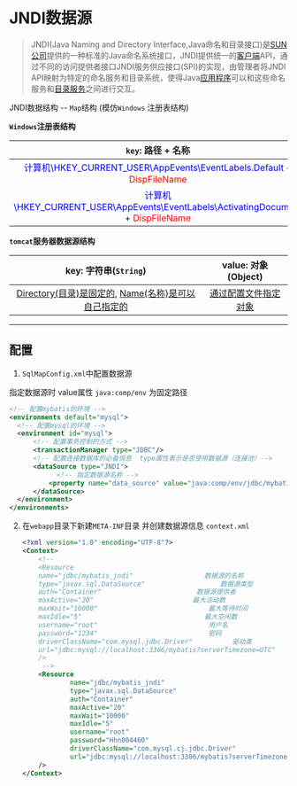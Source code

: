 # JNDI数据源

> JNDI(Java Naming and Directory Interface,Java命名和目录接口)是[SUN公司](https://baike.baidu.com/item/SUN公司)提供的一种标准的Java命名系统接口，JNDI提供统一的[客户端](https://baike.baidu.com/item/客户端/101081)API，通过不同的访问提供者接口JNDI服务供应接口(SPI)的实现，由管理者将JNDI API映射为特定的命名服务和目录系统，使得Java[应用程序](https://baike.baidu.com/item/应用程序/5985445)可以和这些命名服务和[目录服务](https://baike.baidu.com/item/目录服务/10413830)之间进行交互。

JNDI数据结构 -- `Map`结构 (模仿`Windows` 注册表结构)

**`Windows`注册表结构**

|                      `key`: 路径 + 名称                      | `value`: 数据值 (对象) |
| :----------------------------------------------------------: | :--------------------: |
| <font color=blue>计算机\HKEY_CURRENT_USER\AppEvents\EventLabels\.Default</font> + <font color=red>DispFileName</font> |   `@mmres.dll,-5824`   |
| <font color=blue>计算机\HKEY_CURRENT_USER\AppEvents\EventLabels\ActivatingDocument</font> + <font color=red>DispFileName</font> | `@ieframe.dll,-10321`  |



**`tomcat`服务器数据源结构**

|                  **key: 字符串(`String`)**                   |   **value: 对象(Object)**   |
| :----------------------------------------------------------: | :-------------------------: |
| <u>Directory(目录)是固定的</u>, <u>Name(名称)是可以自己指定的</u> | <u>通过配置文件指定对象</u> |

***

## 配置

1. `SqlMapConfig.xml`中配置数据源

  指定数据源时 value属性 `java:comp/env` 为固定路径

  ```xml
  <!-- 配置mybatis的环境 -->
  <environments default="mysql">
   	<!-- 配置mysql的环境 -->
   	<environment id="mysql">
       	<!-- 配置事务控制的方式 -->
       	<transactionManager type="JDBC"/>
       	<!-- 配置连接数据库的必备信息  type属性表示是否使用数据源（连接池）-->
       	<dataSource type="JNDI">
              <!-- 指定数据源名称 -->
           	<property name="data_source" value="java:comp/env/jdbc/mybatis_jndi"/>
       	</dataSource>
   	</environment>
  </environments>
  ```

2. 在`webapp`目录下新建`META-INF`目录 并创建数据源信息 `context.xml`

   ```xml
   <?xml version="1.0" encoding="UTF-8"?>
   <Context>
       <!--
       <Resource
       name="jdbc/mybatis_jndi"                  数据源的名称
       type="javax.sql.DataSource"                   数据源类型
       auth="Container"                        数据源提供者
       maxActive="20"                         最大活动数
       maxWait="10000"                            最大等待时间
       maxIdle="5"                               最大空闲数
       username="root"                            用户名
       password="1234"                            密码
       driverClassName="com.mysql.jdbc.Driver"          驱动类
       url="jdbc:mysql://localhost:3306/mybatis?serverTimezone=UTC"   连接url字符串
       />
        -->
       <Resource
               name="jdbc/mybatis_jndi"
               type="javax.sql.DataSource"
               auth="Container"
               maxActive="20"
               maxWait="10000"
               maxIdle="5"
               username="root"
               password="Hhn004460"
               driverClassName="com.mysql.cj.jdbc.Driver"
               url="jdbc:mysql://localhost:3306/mybatis?serverTimezone=UTC"
       />
   </Context>
   ```

